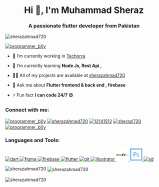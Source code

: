 <h1 align="center">Hi 👋, I'm Muhammad Sheraz</h1>
<h3 align="center">A passionate flutter developer from Pakistan</h3>

<p align="left"> <img src="https://komarev.com/ghpvc/?username=sherazahmad720&label=Profile%20views&color=0e75b6&style=flat" alt="sherazahmad720" /> </p>

<p align="left"> <a href="https://twitter.com/programmer_b0y" target="blank"><img src="https://img.shields.io/twitter/follow/programmer_b0y?logo=twitter&style=for-the-badge" alt="programmer_b0y" /></a> </p>

- 🔭 I’m currently working in [Techorra](www.techorra.co)

- 🌱 I’m currently learning **Node Js, Rest Api ,**

- 👨‍💻 All of my projects are available at [sherazahmad720](https://github.com/sherazahmad720)

- 💬 Ask me about **Flutter frontend & back end , firebase**

- ⚡ Fun fact **I can code 24/7 😉**

<h3 align="left">Connect with me:</h3>
<p align="left">
<a href="https://twitter.com/programmer_b0y" target="blank"><img align="center" src="https://raw.githubusercontent.com/rahuldkjain/github-profile-readme-generator/master/src/images/icons/Social/twitter.svg" alt="programmer_b0y" height="30" width="40" /></a>
<a href="https://linkedin.com/in/sherazahmad720" target="blank"><img align="center" src="https://raw.githubusercontent.com/rahuldkjain/github-profile-readme-generator/master/src/images/icons/Social/linked-in-alt.svg" alt="sherazahmad720" height="30" width="40" /></a>
<a href="https://stackoverflow.com/users/12141512" target="blank"><img align="center" src="https://raw.githubusercontent.com/rahuldkjain/github-profile-readme-generator/master/src/images/icons/Social/stack-overflow.svg" alt="12141512" height="30" width="40" /></a>
<a href="https://fb.com/sherazi720" target="blank"><img align="center" src="https://raw.githubusercontent.com/rahuldkjain/github-profile-readme-generator/master/src/images/icons/Social/facebook.svg" alt="sherazi720" height="30" width="40" /></a>
<a href="https://instagram.com/programmer_b0y" target="blank"><img align="center" src="https://raw.githubusercontent.com/rahuldkjain/github-profile-readme-generator/master/src/images/icons/Social/instagram.svg" alt="programmer_b0y" height="30" width="40" /></a>
</p>

<h3 align="left">Languages and Tools:</h3>
<p align="left"> <a href="https://dart.dev" target="_blank" rel="noreferrer"> <img src="https://www.vectorlogo.zone/logos/dartlang/dartlang-icon.svg" alt="dart" width="40" height="40"/> </a> <a href="https://www.figma.com/" target="_blank" rel="noreferrer"> <img src="https://www.vectorlogo.zone/logos/figma/figma-icon.svg" alt="figma" width="40" height="40"/> </a> <a href="https://firebase.google.com/" target="_blank" rel="noreferrer"> <img src="https://www.vectorlogo.zone/logos/firebase/firebase-icon.svg" alt="firebase" width="40" height="40"/> </a> <a href="https://flutter.dev" target="_blank" rel="noreferrer"> <img src="https://www.vectorlogo.zone/logos/flutterio/flutterio-icon.svg" alt="flutter" width="40" height="40"/> </a> <a href="https://git-scm.com/" target="_blank" rel="noreferrer"> <img src="https://www.vectorlogo.zone/logos/git-scm/git-scm-icon.svg" alt="git" width="40" height="40"/> </a> <a href="https://www.adobe.com/in/products/illustrator.html" target="_blank" rel="noreferrer"> <img src="https://www.vectorlogo.zone/logos/adobe_illustrator/adobe_illustrator-icon.svg" alt="illustrator" width="40" height="40"/> </a> <a href="https://nodejs.org" target="_blank" rel="noreferrer"> <img src="https://raw.githubusercontent.com/devicons/devicon/master/icons/nodejs/nodejs-original-wordmark.svg" alt="nodejs" width="40" height="40"/> </a> <a href="https://www.photoshop.com/en" target="_blank" rel="noreferrer"> <img src="https://raw.githubusercontent.com/devicons/devicon/master/icons/photoshop/photoshop-line.svg" alt="photoshop" width="40" height="40"/> </a> <a href="https://www.adobe.com/products/xd.html" target="_blank" rel="noreferrer"> <img src="https://cdn.worldvectorlogo.com/logos/adobe-xd.svg" alt="xd" width="40" height="40"/> </a> </p>

<p><img align="left" src="https://github-readme-stats.vercel.app/api/top-langs?username=sherazahmad720&show_icons=true&locale=en&layout=compact" alt="sherazahmad720" /></p>

<p>&nbsp;<img align="center" src="https://github-readme-stats.vercel.app/api?username=sherazahmad720&show_icons=true&locale=en" alt="sherazahmad720" /></p>

<p><img align="center" src="https://github-readme-streak-stats.herokuapp.com/?user=sherazahmad720&" alt="sherazahmad720" /></p>
